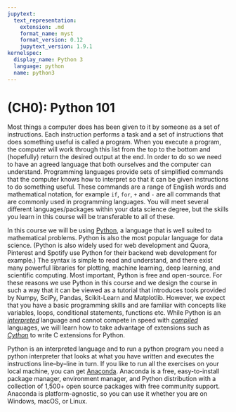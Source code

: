 ```yaml
---
jupytext:
  text_representation:
    extension: .md
    format_name: myst
    format_version: 0.12
    jupytext_version: 1.9.1
kernelspec:
  display_name: Python 3
  language: python
  name: python3
---
```


# (CH0): Python 101

Most things a computer does has been given to it by someone as a set of instructions. Each instruction performs a task and a set of instructions that does something useful is called a program. When you execute a program, the computer will work through this list from the top to the bottom and (hopefully) return the desired output at the end. In order to do so we need to have an agreed language that both ourselves and the computer can understand. Programming languages provide sets of simplified commands that the computer knows how to interpret so that it can be given instructions to do something useful. These commands are a range of English words and mathematical notation, for example `if`, `for`, `+` and `-` are all commands that are commonly used in programming languages. You will meet several different languages/packages within your data science degree, but the skills you learn in this course will be transferable to all of these.

In this course we will be using [Python][00], a language that is well suited to mathematical problems. Python is also the most popular language for data science. (Python is also widely used for web development and Quora, Pinterest and Spotify use Python for their backend web development for example.) The syntax is simple to read and understand, and there exist many powerful libraries for plotting, machine learning, deep learning, and scientific computing. Most important, Python is free and open-source. For these reasons we use Python in this course and we design the course in such a way that it can be viewed as a tutorial that introduces tools provided by Numpy, SciPy, Pandas, Scikit-Learn and Matplotlib. However, we expect that you have a basic programming skills and are familiar with concepts like variables, loops, conditional statements, functions etc.  While Python is an [*interpreted*][01] language and cannot compete in speed with [*compiled*][01] languages, we will learn how to take advantage of extensions such as [*Cython*][02] to write C extensions for Python. 

[00]: <https://wiki.python.org/moin/BeginnersGuide/Overview> "What is Python"
[01]: <https://www.freecodecamp.org/news/compiled-versus-interpreted-languages/> "Interpreted vs compiled"
[02]: <https://cython.org/> "Writing C extensions for Python as easy as Python itself"


Python is an interpreted language and to run a python program you need a python interpreter that looks at what you have written and executes the instructions line–by–line in turn. If you like to run all the exercises on your local machine, you can get [Anaconda][10]. Anaconda is a free, easy-to-install package manager, environment manager, and Python distribution with a collection of 1,500+ open source packages with free community support. Anaconda is platform-agnostic, so you can use it whether you are on Windows, macOS, or Linux.

[10]: <https://www.anaconda.com/> "Anaconda"
[11]: <https://colab.research.google.com> "Google Colab"
